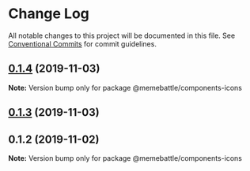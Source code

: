 # Change Log

All notable changes to this project will be documented in this file.
See [Conventional Commits](https://conventionalcommits.org) for commit guidelines.

## [0.1.4](http://gitlab.mems.fun:2224/memebattle/frontend/compare/@memebattle/components-icons@0.1.3...@memebattle/components-icons@0.1.4) (2019-11-03)

**Note:** Version bump only for package @memebattle/components-icons





## [0.1.3](http://gitlab.mems.fun:2224/memebattle/frontend/compare/@memebattle/components-icons@0.1.1...@memebattle/components-icons@0.1.3) (2019-11-03)



## 0.1.2 (2019-11-02)

**Note:** Version bump only for package @memebattle/components-icons
